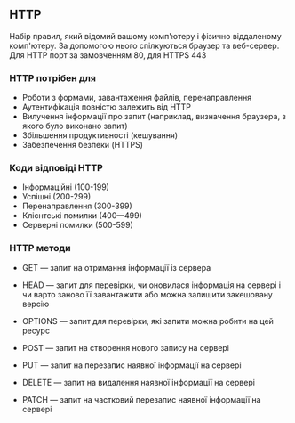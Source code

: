 ## HTTP

Набір правил, який відомий вашому комп'ютеру і фізично віддаленому комп'ютеру. За допомогою нього спілкуються браузер та веб-сервер. Для HTTP порт за замовченням 80, для HTTPS 443

### HTTP потрібен для

-   Роботи з формами, завантаження файлів, перенаправлення
-   Аутентифікація повністю залежить від HTTP
-   Вилучення інформації про запит (наприклад, визначення браузера, з якого було виконано запит)
-   Збільшення продуктивності (кешування)
-   Забезпечення безпеки (HTTPS)

### Коди відповіді HTTP

-   Інформаційні (100-199)
-   Успішні (200-299)
-   Перенаправлення (300-399)
-   Клієнтські помилки (400—499)
-   Серверні помилки (500-599)

### HTTP методи

-   GET — запит на отримання інформації із сервера
-   HEAD — запит для перевірки, чи оновилася інформація на сервері і чи варто заново її завантажити або можна залишити закешовану версію
-   OPTIONS — запит для перевірки, які запити можна робити на цей ресурс

-   POST — запит на створення нового запису на сервері
-   PUT — запит на перезапис наявної інформації на сервері
-   DELETE — запит на видалення наявної інформації на сервері
-   PATCH — запит на частковий перезапис наявної інформації на сервері
